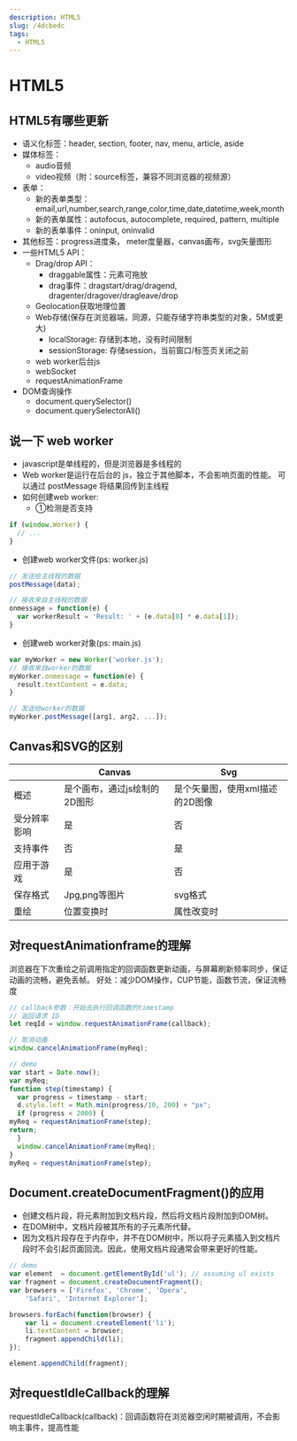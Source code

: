 ```yaml
---
description: HTML5
slug: /4dcbedc
tags: 
  - HTML5
---
```


# HTML5

## HTML5有哪些更新

- 语义化标签：header, section, footer, nav, menu, article, aside
- 媒体标签：
  - audio音频
  - video视频（附：source标签，兼容不同浏览器的视频源）
- 表单：
  - 新的表单类型：email,url,number,search,range,color,time,date,datetime,week,month
  - 新的表单属性：autofocus, autocomplete, required, pattern, multiple
  - 新的表单事件：oninput, oninvalid
- 其他标签：progress进度条， meter度量器，canvas画布，svg矢量图形
- 一些HTML5 API：
  - Drag/drop API：
    - draggable属性：元素可拖放
    - drag事件：dragstart/drag/dragend, dragenter/dragover/dragleave/drop
  - Geolocation获取地理位置
  - Web存储(保存在浏览器端，同源，只能存储字符串类型的对象，5M或更大)
    - localStorage: 存储到本地，没有时间限制
    - sessionStorage: 存储session，当前窗口/标签页关闭之前
  - web worker后台js
  - webSocket
  - requestAnimationFrame
- DOM查询操作
  - document.querySelector()
  - document.querySelectorAll()

## 说一下 web worker

- javascript是单线程的，但是浏览器是多线程的
- Web worker是运行在后台的 js，独立于其他脚本，不会影响页面的性能。 可以通过 postMessage 将结果回传到主线程
- 如何创建web worker:
  - ①检测是否支持

```js
if (window.Worker) {
  // ...
}
```

- 创建web worker文件(ps: worker.js)

```js
// 发送给主线程的数据
postMessage(data);

// 接收来自主线程的数据
onmessage = function(e) {
  var workerResult = 'Result: ' + (e.data[0] * e.data[1]);
}
```

- 创建web worker对象(ps: main.js)

```js
var myWorker = new Worker('worker.js');
// 接收来自worker的数据
myWorker.onmessage = function(e) {
  result.textContent = e.data;
}

// 发送给worker的数据
myWorker.postMessage([arg1, arg2, ...]);
```

## Canvas和SVG的区别

|              | Canvas                       | Svg                             |
| ------------ | ---------------------------- | ------------------------------- |
| 概述         | 是个画布，通过js绘制的2D图形 | 是个矢量图，使用xml描述的2D图像 |
| 受分辨率影响 | 是                           | 否                              |
| 支持事件     | 否                           | 是                              |
| 应用于游戏   | 是                           | 否                              |
| 保存格式     | Jpg,png等图片                | svg格式                         |
| 重绘         | 位置变换时                   | 属性改变时                      |

## 对requestAnimationframe的理解

浏览器在下次重绘之前调用指定的回调函数更新动画，与屏幕刷新频率同步，保证动画的流畅，避免丢帧。
好处：减少DOM操作，CUP节能，函数节流，保证流畅度

```js
// callback参数：开始去执行回调函数的timestamp
// 返回请求 ID 
let reqId = window.requestAnimationFrame(callback);

// 取消动画
window.cancelAnimationFrame(myReq);

// demo
var start = Date.now();
var myReq;
function step(timestamp) {
  var progress = timestamp - start;
  d.style.left = Math.min(progress/10, 200) + "px";
  if (progress < 2000) {
myReq = requestAnimationFrame(step);
return;
  }
  window.cancelAnimationFrame(myReq);
}
myReq = requestAnimationFrame(step);
```

## Document.createDocumentFragment()的应用

- 创建文档片段，将元素附加到文档片段，然后将文档片段附加到DOM树。
- 在DOM树中，文档片段被其所有的子元素所代替。
- 因为文档片段存在于内存中，并不在DOM树中，所以将子元素插入到文档片段时不会引起页面回流。因此，使用文档片段通常会带来更好的性能。

```js
// demo
var element  = document.getElementById('ul'); // assuming ul exists
var fragment = document.createDocumentFragment();
var browsers = ['Firefox', 'Chrome', 'Opera',
    'Safari', 'Internet Explorer'];

browsers.forEach(function(browser) {
    var li = document.createElement('li');
    li.textContent = browser;
    fragment.appendChild(li);
});

element.appendChild(fragment);
```

## 对requestIdleCallback的理解

requestIdleCallback(callback)：回调函数将在浏览器空闲时期被调用，不会影响主事件，提高性能
